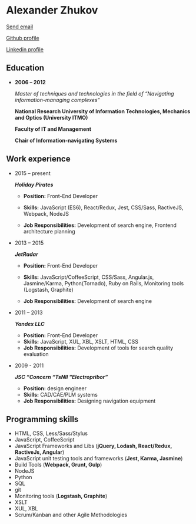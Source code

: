 # Alexander Zhukov

[Send email](mailto:al.zhukoff@gmail.com)

[Github profile](https://github.com/nogizhopaboroda)

[Linkedin profile](https://www.linkedin.com/pub/alexander-zhukov/6b/172/a48)


## Education

* **2006 – 2012**

	*Master of techniques and technologies in the field of “Navigating information-managing complexes”*

	**National Research University of Information Technologies, Mechanics and Optics (University ITMO)**

	**Faculty of IT and Management**

	**Chair of Information-navigating Systems**



## Work experience
* 2015 – present

   ***Holiday Pirates***

  * **Position:** Front-End Developer

  * **Skills:**  JavaScript (ES6), React/Redux, Jest, CSS/Sass, RactiveJS, Webpack, NodeJS

  * **Job Responsibilities:** Development of search engine, Frontend architecture planning

* 2013 – 2015

  ***JetRadar***

  * **Position:** Front-End Developer
  
  * **Skills:** JavaScript/CoffeeScript, CSS/Sass, Angular.js, Jasmine/Karma, Python(Tornado), 
  		Ruby on Rails, Monitoring tools (Logstash, Graphite)
  * **Job Responsibilities:** Development of search engine
			
* 2011 – 2013

  ***Yandex LLC***
  
  * **Position:** Front-End Developer
  * **Skills:** JavaScript, XUL, XBL, XSLT, HTML, CSS
  * **Job Responsibilities:** Development of tools for search quality evaluation

* 2009 - 2011

  ***JSC “Concern “TsNII "Electropribor”***
  
  * **Position:** design engineer
  * **Skills:** CAD/CAE/PLM systems
  * **Job Responsibilities:** Designing navigation equipment
  
## Programming skills
* HTML, CSS, Less/Sass/Stylus
* JavaScript, CoffeeScript
* JavaScript Frameworks and Libs  (**jQuery, Lodash, React/Redux, RactiveJs, Angular**)
* JavaScript unit testing tools and frameworks (**Jest, Karma, Jasmine**)
* Build Tools (**Webpack, Grunt, Gulp**)
* NodeJS
* Python
* SQL
* git
* Monitoring tools (**Logstash, Graphite**)
* XSLT
* XUL, XBL 
* Scrum/Kanban and other Agile Methodologies
